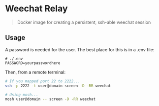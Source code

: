 # Weechat Relay

> Docker image for creating a persistent, ssh-able weechat session

## Usage

A password is needed for the user. The best place for this is in a .env
file:

```
# ./.env
PASSWORD=yourpasswordhere
```

Then, from a remote terminal:

```sh
# If you mapped port 22 to 2222...
ssh -p 2222 -t user@domain screen -D -RR weechat

# Using mosh...
mosh user@domain -- screen -D -RR weechat
```
